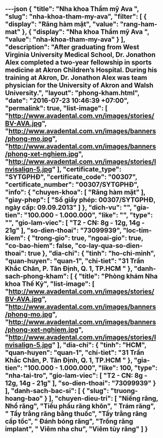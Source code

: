 ---json
{
    "title": "Nha khoa Thẩm mỹ Ava ",
    "slug": "nha-khoa-tham-my-ava",
    "filter": [
        {
            "display": "Răng hàm mặt",
            "value": "rang-ham-mat"
        },
        {
            "display": "Nha khoa Thẩm mỹ Ava ",
            "value": "nha-khoa-tham-my-ava"
        }
    ],
    "description": "After graduating from West Virginia University Medical School, Dr. Jonathon Alex completed a two-year fellowship in sports medicine at Akron Children’s Hospital. During his training at Akron, Dr. Jonathon Alex was team physician for the University of Akron and Walsh University.",
    "layout": "phong-kham.html",
    "date": "2016-07-23 10:46:39 +07:00",
    "permalink": true,
    "list-image": [
        "http://www.avadental.com.vn/images/stories/BV-AVA.jpg",
        "http://www.avadental.com.vn/images/banners/phong-mo.jpg",
        "http://www.avadental.com.vn/images/banners/phong-xet-nghiem.jpg",
        "http://www.avadental.com.vn/images/stories/Invisalign-5.jpg"
    ],
    "certificate_type": "SYTGPHĐ",
    "certificate_code": "00307",
    "certificate_number": "00307/SYTGPHĐ",
    "info": {
        "chuyen-khoa": [
            "Răng hàm mặt"
        ],
        "giay-phep": [
            "Số giấy phép: 00307/SYTGPHĐ, ngày cấp: 09.09.2013"
        ]
    },
    "dich-vu": "",
    "gia-tien": "100.000 - 1.000.000",
    "like": "",
    "type": "",
    "gio-lam-viec": [
        "T2 -  CN: 8g - 12g, 14g - 21g"
    ],
    "so-dien-thoai": "73099939",
    "loc-tim-kiem": {
        "trong-gio": true,
        "ngoai-gio": true,
        "co-bao-hiem": false,
        "co-lay-qua-so-dien-thoai": true
    },
    "dia-chi": {
        "tinh": "ho-chi-minh",
        "quan-huyen": "quan-1",
        "chi-tiet": "31 Trần Khắc Chân, P. Tân Định, Q. 1, TP.HCM   "
    },
    "danh-sach-phong-kham": [
        {
            "title": "Phòng khám  Nha khoa Thế Kỷ",
            "list-image": [
                "http://www.avadental.com.vn/images/stories/BV-AVA.jpg",
                "http://www.avadental.com.vn/images/banners/phong-mo.jpg",
                "http://www.avadental.com.vn/images/banners/phong-xet-nghiem.jpg",
                "http://www.avadental.com.vn/images/stories/Invisalign-5.jpg"
            ],
            "dia-chi": {
                "tinh": "HCM",
                "quan-huyen": "quan-1",
                "chi-tiet": "31 Trần Khắc Chân, P. Tân Định, Q. 1, TP.HCM "
            },
            "gia-tien": "100.000 - 1.000.000",
            "like": 100,
            "type": "nha-tai-tro",
            "gio-lam-viec": [
                "T2 -  CN: 8g - 12g, 14g - 21g"
            ],
            "so-dien-thoai": "73099939"
        }
    ],
    "danh-sach-bac-si": [
        {
            "slug": "truong-hoang-bao"
        }
    ],
    "chuyen-dieu-tri": [
        "Niềng răng, Nhổ răng",
        "Tiểu phẩu răng khôn",
        " Trám răng",
        " Tẩy trằng răng bằng thuốc",
        "Tẩy trằng răng cấp tốc",
        " Đánh bóng răng",
        "Trồng răng implant",
        " Viêm nha chu",
        "Viêm tủy răng"
    ]
}
---
